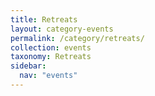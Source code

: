 ```yaml
---
title: Retreats
layout: category-events
permalink: /category/retreats/
collection: events
taxonomy: Retreats
sidebar:
  nav: "events"
---
```

